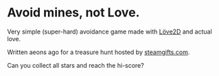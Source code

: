 # Avoid mines, not Love.

Very simple (super-hard) avoidance game made with [Löve2D](https://love2d.org/) and actual love.

Written aeons ago for a treasure hunt hosted by [steamgifts.com](https://www.steamgifts.com/).

Can you collect all stars and reach the hi-score?

